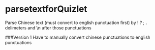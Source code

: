 # parsetextforQuizlet
 Parse Chinese text (must convert to english punctuation first) by ! ? ; . delimeters and \n after those punctuations
 
 ###Version 1
 Have to manually convert chinese punctuations to english punctuations
